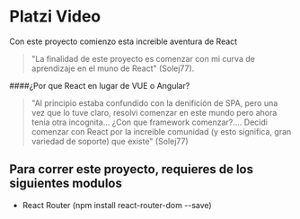 # Platzi Video
Con este proyecto comienzo esta increible aventura de React
> "La finalidad de este proyecto es comenzar con mi curva de aprendizaje en el muno de React" (Solej77).

####¿Por que React en lugar de VUE o Angular?
> "Al principio estaba confundido con la denifición de SPA, pero una vez que lo tuve claro, resolvi comenzar en este mundo pero ahora tenia otra incognita... ¿Con que framework comenzar?....
Decidi comenzar con React por la increible comunidad (y esto significa, gran variedad de soporte) que existe"
(Solej77)

## Para correr este proyecto, requieres de los siguientes modulos
* React Router (npm install react-router-dom --save)